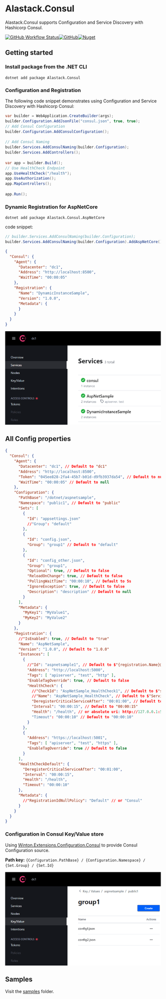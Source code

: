 # Alastack.Consul

Alastack.Consul supports Configuration and Service Discovery with Hashicorp Consul.

[![GitHub Workflow Status](https://img.shields.io/github/actions/workflow/status/kyzala/AlastackConsul/dotnet.yml?branch=main)](https://github.com/kyzala/AlastackConsul/actions/workflows/dotnet.yml)[![GitHub](https://img.shields.io/github/license/kyzala/AlastackConsul)](LICENSE)[![Nuget](https://img.shields.io/nuget/v/Alastack.Consul)](https://www.nuget.org/packages/Alastack.Consul)

## Getting started

### Install package from the .NET CLI

```
dotnet add package Alastack.Consul
```

### Configuration and Registration

The following code snippet demonstrates using Configuration and Service Discovery with Hashicorp Consul:

```c#
var builder = WebApplication.CreateBuilder(args);
builder.Configuration.AddJsonFile("consul.json", true, true);
// Add Consul Configuration
builder.Configuration.AddConsulConfiguration();

// Add Consul Naming
builder.Services.AddConsulNaming(builder.Configuration);
builder.Services.AddControllers();

var app = builder.Build();
// Use HealthCheck Endpoint
app.UseHealthCheck("/health");
app.UseAuthorization();
app.MapControllers();

app.Run();
```

### Dynamic Registration for AspNetCore

```
dotnet add package Alastack.Consul.AspNetCore
```

code snippet:

```c#
// builder.Services.AddConsulNaming(builder.Configuration);
builder.Services.AddConsulNaming(builder.Configuration).AddAspNetCore();
```

```JSON
{
  "Consul": {
    "Agent": {
      "Datacenter": "dc1",
      "Address": "http://localhost:8500",
      "WaitTime": "00:00:05"
    },
    "Registration": {
      "Name": "DynamicInstanceSample",
      "Version": "1.0.0",
      "Metadata": {
      }
    }
  }
}
```

![](docs/registration.png)

## All Config properties

```JSON
{
  "Consul": {
    "Agent": {
      "Datacenter": "dc1", // Default to "dc1"
      "Address": "http://localhost:8500",
      "Token": "045ee828-2fa4-45b7-b01d-d9fb3937da54", // Default to null
      "WaitTime": "00:00:05" // Default to null
    },
    "Configuration": {
      "PathBase": "/dotnet/aspnetsample",
      "Namespace": "public1", // Default to "public"
      "Sets": [
        {
          "Id": "appsettings.json"
          //"Group": "default"
        },
        {
          "Id": "config.json",
          "Group": "group1" // Default to "default"
        },
        {
          "Id": "config_other.json",
          "Group": "group1",
          "Optional": true, // Default to false
          "ReloadOnChange": true, // Default to false
          "PollingWaitTime": "00:00:10", // Default to 5s
          "IgnoreException": true, // Default to false
          "Description": "description" // Default to null
        }
      ],
      "Metadata": {
        "MyKey1": "MyValue1",
        "MyKey2": "MyValue2"
      }
    },
    "Registration": {
      //"IsEnabled": true, // Default to "true"
      "Name": "AspNetSample",
      "Version": "1.0.0", // Default to "1.0.0"
      "Instances": [
        {
          //"Id": "aspnetsample1", // Default to $"{registration.Name}@{registration.Address.Host}:{registration.Address.Port}"
          "Address": "http://localhost:5000",
          "Tags": [ "apiserver", "test", "http" ],
          "EnableTagOverride": true, // Default to false
          "HealthCheck": {
            //"CheckId": "AspNetSample_HealthCheck1", // Default to $"service:{options.Registration.Id}"
            //"Name": "AspNetSample_HealthCheck", // Default to $"Service '{options.Registration.Name}' check"
            "DeregisterCriticalServiceAfter": "00:01:00", // Default to null
            "Interval": "00:00:15", // Default to "00:00:15"
            "Health": "/health", // or absolute uri: http://127.0.0.1:5000/health
            "Timeout": "00:00:10" // Default to "00:00:10"
          }
        },
        {
          "Address": "https://localhost:5001",
          "Tags": [ "apiserver", "test", "https" ],
          "EnableTagOverride": true // Default to false
        }
      ],
      "HealthCheckDefault": {
        "DeregisterCriticalServiceAfter": "00:01:00",
        "Interval": "00:00:15",
        "Health": "/health",
        "Timeout": "00:00:10"
      },
      "Metadata": {
        //"RegistrationIdNullPolicy": "Default" // or "Consul"
      }
    }
  }
}
```

### Configuration in Consul Key/Value store

Using [Winton.Extensions.Configuration.Consul](https://github.com/wintoncode/Winton.Extensions.Configuration.Consul) to provide Consul Configuration source.

**Path key:** 
`{Configuration.PathBase} / {Configuration.Namespace} / {Set.Group} / {Set.Id}`

![](docs/configuration.png)

## Samples

Visit the [samples](https://github.com/kyzala/AlastackConsul/tree/main/samples) folder.